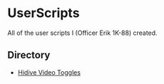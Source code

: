 # UserScripts
 All of the user scripts I (Officer Erik 1K-88) created.


## Directory
* [Hidive Video Toggles](doc/HidiveVideoToggles.html)